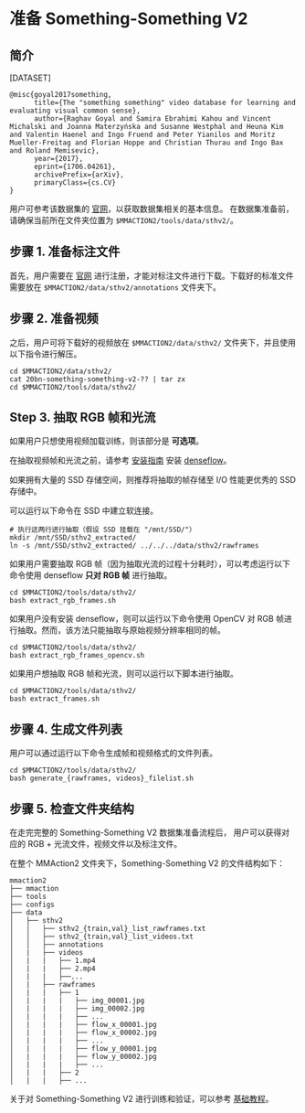 # 准备 Something-Something V2

## 简介

[DATASET]

```
@misc{goyal2017something,
      title={The "something something" video database for learning and evaluating visual common sense},
      author={Raghav Goyal and Samira Ebrahimi Kahou and Vincent Michalski and Joanna Materzyńska and Susanne Westphal and Heuna Kim and Valentin Haenel and Ingo Fruend and Peter Yianilos and Moritz Mueller-Freitag and Florian Hoppe and Christian Thurau and Ingo Bax and Roland Memisevic},
      year={2017},
      eprint={1706.04261},
      archivePrefix={arXiv},
      primaryClass={cs.CV}
}
```

用户可参考该数据集的 [官网](https://20bn.com/datasets/something-something/v2)，以获取数据集相关的基本信息。
在数据集准备前，请确保当前所在文件夹位置为 `$MMACTION2/tools/data/sthv2/`。

## 步骤 1. 准备标注文件

首先，用户需要在 [官网](https://20bn.com/datasets/something-something/v2) 进行注册，才能对标注文件进行下载。下载好的标准文件需要放在 `$MMACTION2/data/sthv2/annotations` 文件夹下。

## 步骤 2. 准备视频

之后，用户可将下载好的视频放在 `$MMACTION2/data/sthv2/` 文件夹下，并且使用以下指令进行解压。

```shell
cd $MMACTION2/data/sthv2/
cat 20bn-something-something-v2-?? | tar zx
cd $MMACTION2/tools/data/sthv2/
```

## Step 3. 抽取 RGB 帧和光流

如果用户只想使用视频加载训练，则该部分是 **可选项**。

在抽取视频帧和光流之前，请参考 [安装指南](/docs_zh_CN/install.md) 安装 [denseflow](https://github.com/open-mmlab/denseflow)。

如果拥有大量的 SSD 存储空间，则推荐将抽取的帧存储至 I/O 性能更优秀的 SSD 存储中。

可以运行以下命令在 SSD 中建立软连接。

```shell
# 执行这两行进行抽取（假设 SSD 挂载在 "/mnt/SSD/"）
mkdir /mnt/SSD/sthv2_extracted/
ln -s /mnt/SSD/sthv2_extracted/ ../../../data/sthv2/rawframes
```

如果用户需要抽取 RGB 帧（因为抽取光流的过程十分耗时），可以考虑运行以下命令使用 denseflow **只对 RGB 帧** 进行抽取。

```shell
cd $MMACTION2/tools/data/sthv2/
bash extract_rgb_frames.sh
```

如果用户没有安装 denseflow，则可以运行以下命令使用 OpenCV 对 RGB 帧进行抽取。然而，该方法只能抽取与原始视频分辨率相同的帧。

```shell
cd $MMACTION2/tools/data/sthv2/
bash extract_rgb_frames_opencv.sh
```

如果用户想抽取 RGB 帧和光流，则可以运行以下脚本进行抽取。

```shell
cd $MMACTION2/tools/data/sthv2/
bash extract_frames.sh
```

## 步骤 4. 生成文件列表

用户可以通过运行以下命令生成帧和视频格式的文件列表。

```shell
cd $MMACTION2/tools/data/sthv2/
bash generate_{rawframes, videos}_filelist.sh
```

## 步骤 5. 检查文件夹结构

在走完完整的 Something-Something V2 数据集准备流程后，
用户可以获得对应的 RGB + 光流文件，视频文件以及标注文件。

在整个 MMAction2 文件夹下，Something-Something V2 的文件结构如下：

```
mmaction2
├── mmaction
├── tools
├── configs
├── data
│   ├── sthv2
│   │   ├── sthv2_{train,val}_list_rawframes.txt
│   │   ├── sthv2_{train,val}_list_videos.txt
│   │   ├── annotations
│   |   ├── videos
│   |   |   ├── 1.mp4
│   |   |   ├── 2.mp4
│   |   |   ├──...
│   |   ├── rawframes
│   |   |   ├── 1
│   |   |   |   ├── img_00001.jpg
│   |   |   |   ├── img_00002.jpg
│   |   |   |   ├── ...
│   |   |   |   ├── flow_x_00001.jpg
│   |   |   |   ├── flow_x_00002.jpg
│   |   |   |   ├── ...
│   |   |   |   ├── flow_y_00001.jpg
│   |   |   |   ├── flow_y_00002.jpg
│   |   |   |   ├── ...
│   |   |   ├── 2
│   |   |   ├── ...

```

关于对 Something-Something V2 进行训练和验证，可以参考 [基础教程](/docs_zh_CN/getting_started.md)。
